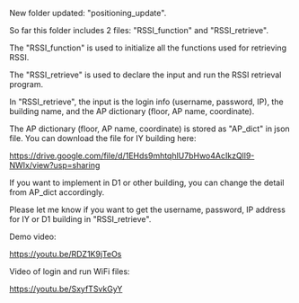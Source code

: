 New folder updated: "positioning_update". 

So far this folder includes 2 files: "RSSI_function" and "RSSI_retrieve".

The "RSSI_function" is used to initialize all the functions used for retrieving RSSI.

The "RSSI_retrieve" is used to declare the input and run the RSSI retrieval program.

In "RSSI_retrieve", the input is the login info (username, password, IP), the building name, and the AP dictionary (floor, AP name, coordinate). 

The AP dictionary (floor, AP name, coordinate) is stored as "AP_dict" in json file. You can download the file for IY building here:

https://drive.google.com/file/d/1EHds9mhtqhlU7bHwo4AcIkzQll9-NWIx/view?usp=sharing

If you want to implement in D1 or other building, you can change the detail from AP_dict accordingly.

Please let me know if you want to get the username, password, IP address for IY or D1 building in "RSSI_retrieve".

Demo video:

https://youtu.be/RDZ1K9jTeOs

Video of login and run WiFi files:

https://youtu.be/SxyfTSvkGyY
